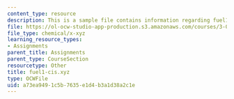 ```yaml
---
content_type: resource
description: This is a sample file contains information regarding fuel1-cis.xyz.
file: https://ol-ocw-studio-app-production.s3.amazonaws.com/courses/3-021j-introduction-to-modeling-and-simulation-spring-2012/a73ea9491c5b7635e1d4b3a1d38a2c1e_fuel1-cis.xyz
file_type: chemical/x-xyz
learning_resource_types:
- Assignments
parent_title: Assignments
parent_type: CourseSection
resourcetype: Other
title: fuel1-cis.xyz
type: OCWFile
uid: a73ea949-1c5b-7635-e1d4-b3a1d38a2c1e
---
```


